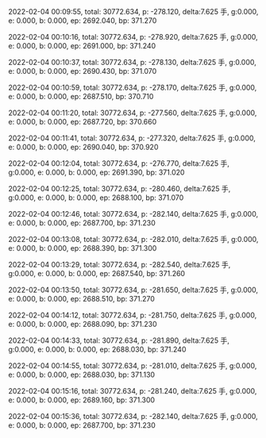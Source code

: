 2022-02-04 00:09:55, total: 30772.634, p: -278.120, delta:7.625 手, g:0.000, e: 0.000, b: 0.000, ep: 2692.040, bp: 371.270

2022-02-04 00:10:16, total: 30772.634, p: -278.920, delta:7.625 手, g:0.000, e: 0.000, b: 0.000, ep: 2691.000, bp: 371.240

2022-02-04 00:10:37, total: 30772.634, p: -278.130, delta:7.625 手, g:0.000, e: 0.000, b: 0.000, ep: 2690.430, bp: 371.070

2022-02-04 00:10:59, total: 30772.634, p: -278.170, delta:7.625 手, g:0.000, e: 0.000, b: 0.000, ep: 2687.510, bp: 370.710

2022-02-04 00:11:20, total: 30772.634, p: -277.560, delta:7.625 手, g:0.000, e: 0.000, b: 0.000, ep: 2687.720, bp: 370.660

2022-02-04 00:11:41, total: 30772.634, p: -277.320, delta:7.625 手, g:0.000, e: 0.000, b: 0.000, ep: 2690.040, bp: 370.920

2022-02-04 00:12:04, total: 30772.634, p: -276.770, delta:7.625 手, g:0.000, e: 0.000, b: 0.000, ep: 2691.390, bp: 371.020

2022-02-04 00:12:25, total: 30772.634, p: -280.460, delta:7.625 手, g:0.000, e: 0.000, b: 0.000, ep: 2688.100, bp: 371.070

2022-02-04 00:12:46, total: 30772.634, p: -282.140, delta:7.625 手, g:0.000, e: 0.000, b: 0.000, ep: 2687.700, bp: 371.230

2022-02-04 00:13:08, total: 30772.634, p: -282.010, delta:7.625 手, g:0.000, e: 0.000, b: 0.000, ep: 2688.390, bp: 371.300

2022-02-04 00:13:29, total: 30772.634, p: -282.540, delta:7.625 手, g:0.000, e: 0.000, b: 0.000, ep: 2687.540, bp: 371.260

2022-02-04 00:13:50, total: 30772.634, p: -281.650, delta:7.625 手, g:0.000, e: 0.000, b: 0.000, ep: 2688.510, bp: 371.270

2022-02-04 00:14:12, total: 30772.634, p: -281.750, delta:7.625 手, g:0.000, e: 0.000, b: 0.000, ep: 2688.090, bp: 371.230

2022-02-04 00:14:33, total: 30772.634, p: -281.890, delta:7.625 手, g:0.000, e: 0.000, b: 0.000, ep: 2688.030, bp: 371.240

2022-02-04 00:14:55, total: 30772.634, p: -281.010, delta:7.625 手, g:0.000, e: 0.000, b: 0.000, ep: 2688.030, bp: 371.130

2022-02-04 00:15:16, total: 30772.634, p: -281.240, delta:7.625 手, g:0.000, e: 0.000, b: 0.000, ep: 2689.160, bp: 371.300

2022-02-04 00:15:36, total: 30772.634, p: -282.140, delta:7.625 手, g:0.000, e: 0.000, b: 0.000, ep: 2687.700, bp: 371.230